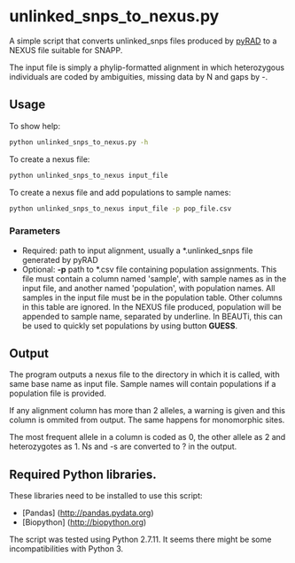 # unlinked_snps_to_nexus.py
A simple script that converts unlinked_snps files produced by [pyRAD](https://github.com/dereneaton/pyrad) to a NEXUS file suitable for SNAPP.

The input file is simply a phylip-formatted alignment in which heterozygous individuals are coded by ambiguities, missing data by N and gaps by -.


## Usage
To show help: 
```bash
python unlinked_snps_to_nexus.py -h
```
To create a nexus file: 
```bash
python unlinked_snps_to_nexus input_file
```
To create a nexus file and add populations to sample names: 
```bash
python unlinked_snps_to_nexus input_file -p pop_file.csv
```

### Parameters
* Required: path to input alignment, usually a \*.unlinked_snps file generated by pyRAD
* Optional: **-p** path to \*.csv file containing population assignments. This file must contain a column named 'sample', with sample names as in the input file, and another named 'population', with population names. All samples in the input file must be in the population table. Other columns in this table are ignored.
In the NEXUS file produced, population will be appended to sample name, separated by underline. In BEAUTi, this can be used to quickly set populations by using button **GUESS**.

## Output
The program outputs a nexus file to the directory in which it is called, with same base name as input file. Sample names will contain populations if a population file is provided.

If any alignment column has more than 2 alleles, a warning is given and this column is ommited from output. The same happens for monomorphic sites.

The most frequent allele in a column is coded as 0, the other allele as 2 and heterozygotes as 1. Ns and -s are converted to ? in the output.

## Required Python libraries.
These libraries need to be installed to use this script:
* [Pandas] (http://pandas.pydata.org)
* [Biopython] (http://biopython.org)

The script was tested using Python 2.7.11. It seems there might be some incompatibilities with Python 3.

